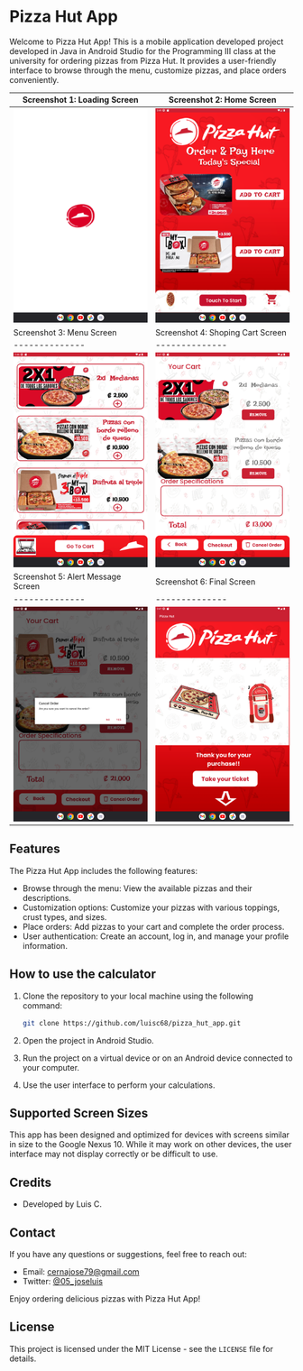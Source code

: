 # Pizza Hut App

Welcome to Pizza Hut App! This is a mobile application developed project developed in Java in Android Studio for the Programming III class at the university for ordering pizzas from Pizza Hut. It provides a user-friendly interface to browse through the menu, customize pizzas, and place orders conveniently.


| Screenshot 1: Loading Screen | Screenshot 2: Home Screen |
|--------------|--------------|
| ![Pizza Hut App Screenshot](screenshots/Screenshot_0.png)      | ![Pizza Hut App Screenshot](screenshots/Screenshot_1.png)      |
| Screenshot 3: Menu Screen | Screenshot 4: Shoping Cart Screen |
|--------------|--------------|
| ![Pizza Hut App Screenshot](screenshots/Screenshot_2.png)      | ![Pizza Hut App Screenshot](screenshots/Screenshot_3.png)      |
| Screenshot 5: Alert Message Screen | Screenshot 6: Final Screen |
|--------------|--------------|
| ![Pizza Hut App Screenshot](screenshots/Screenshot_3_1.png)      | ![Pizza Hut App Screenshot](screenshots/Screenshot_4.png)      |


## Features

The Pizza Hut App includes the following features:

- Browse through the menu: View the available pizzas and their descriptions.
- Customization options: Customize your pizzas with various toppings, crust types, and sizes.
- Place orders: Add pizzas to your cart and complete the order process.
- User authentication: Create an account, log in, and manage your profile information.


## How to use the calculator

1. Clone the repository to your local machine using the following command:

   ```bash
   git clone https://github.com/luisc68/pizza_hut_app.git


2. Open the project in Android Studio.
3. Run the project on a virtual device or on an Android device connected to your computer.
4. Use the user interface to perform your calculations.

## Supported Screen Sizes

This app has been designed and optimized for devices with screens similar in size to the Google Nexus 10. While it may work on other devices, the user interface may not display correctly or be difficult to use.

## Credits

- Developed by Luis C.

## Contact

If you have any questions or suggestions, feel free to reach out:

- Email: cernajose79@gmail.com
- Twitter: [@05_joseluis](https://twitter.com/05_joseluis)

Enjoy ordering delicious pizzas with Pizza Hut App!

## License

This project is licensed under the MIT License - see the `LICENSE` file for details.
